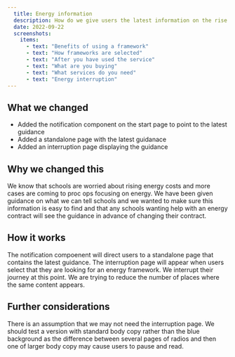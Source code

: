 ```yaml
---
  title: Energy information
  description: How do we give users the latest information on the rise in energy costs
  date: 2022-09-22
  screenshots:
    items:
      - text: "Benefits of using a framework"
      - text: "How frameworks are selected"
      - text: "After you have used the service"
      - text: "What are you buying"
      - text: "What services do you need"
      - text: "Energy interruption"
---
```


## What we changed
- Added the notification component on the start page to point to the latest guidance
- Added a standalone page with the latest guidanace
- Added an interruption page displaying the guidance

## Why we changed this
We know that schools are worried about rising energy costs and more cases are coming to proc ops focusing on energy. We have been given guidance on what we can tell schools and we wanted to make sure this information is easy to find and that any schools wanting help with an energy contract will see the guidance in advance of changing their contract.

## How it works
The notification compoenent will direct users to a standalone page that contains the latest guidance. 
The interruption page will appear when users select that they are looking for an energy framework. We interrupt their journey at this point.
We are trying to reduce the number of places where the same content appears.

## Further considerations
There is an assumption that we may not need the interruption page. We should test a version with standard body copy rather than the blue background as the difference between several pages of radios and then one of larger body copy may cause users to pause and read.
